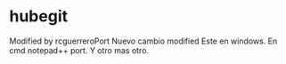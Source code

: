 # hubegit
Modified by rcguerreroPort
Nuevo cambio modified
Este en windows.
En cmd notepad++ port.
Y otro mas otro.